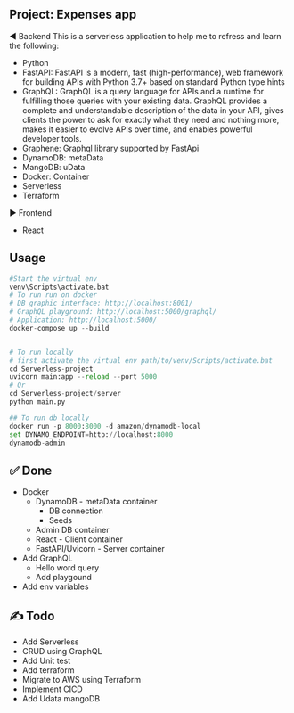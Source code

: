 ## Project: Expenses app

:arrow_backward: Backend
This is a serverless application to help me to refress and learn the following:
- Python 
- FastAPI: FastAPI is a modern, fast (high-performance), web framework for building APIs with Python 3.7+ based on standard Python type hints  
- GraphQL: GraphQL is a query language for APIs and a runtime for fulfilling those queries with your existing data. GraphQL provides a complete and understandable description of the data in your API, gives clients the power to ask for exactly what they need and nothing more, makes it easier to evolve APIs over time, and enables powerful developer tools.
- Graphene: Graphql library supported by FastApi
- DynamoDB: metaData
- MangoDB: uData
- Docker: Container
- Serverless 
- Terraform

:arrow_forward: Frontend
- React

## Usage
```python
#Start the virtual env
venv\Scripts\activate.bat
# To run run on docker
# DB graphic interface: http://localhost:8001/
# GraphQL playground: http://localhost:5000/graphql/
# Application: http://localhost:5000/
docker-compose up --build


# To run locally 
# first activate the virtual env path/to/venv/Scripts/activate.bat
cd Serverless-project 
uvicorn main:app --reload --port 5000 
# Or 
cd Serverless-project/server 
python main.py

## To run db locally
docker run -p 8000:8000 -d amazon/dynamodb-local
set DYNAMO_ENDPOINT=http://localhost:8000
dynamodb-admin
```

## ✅ Done
- Docker 
    - DynamoDB - metaData container
        - DB connection
        - Seeds
    - Admin DB container
    - React - Client container
    - FastAPI/Uvicorn - Server container
- Add GraphQL
    - Hello word query
    - Add playgound
- Add env variables

## :writing_hand: Todo
- Add Serverless
- CRUD using GraphQL
- Add Unit test
- Add terraform
- Migrate to AWS using Terraform 
- Implement CICD
- Add Udata mangoDB
